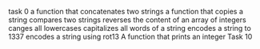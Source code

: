task 0
a function that concatenates two strings
a function that copies a string
compares two strings
 reverses the content of an array of integers
canges all lowercases
capitalizes all words of a string
encodes a string to 1337
encodes a string using rot13
A function that prints an integer
 Task 10
